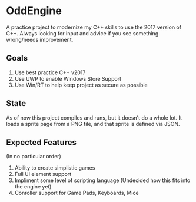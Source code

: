# OddEngine
A practice project to modernize my C++ skills to use the 2017 version of C++.  Always looking for input and advice if you see something wrong/needs improvement.

## Goals
1. Use best practice C++ v2017
1. Use UWP to enable Windows Store Support
1. Use Win/RT to help keep project as secure as possible

## State
As of now this project compiles and runs, but it doesn't do a whole lot.  It loads a sprite page from a PNG file, and that sprite is defined via JSON.

## Expected Features 
(In no particular order)
1. Ability to create simplistic games
1. Full UI element support
1. Impliment some level of scripting language (Undecided how this fits into the engine yet)
1. Conroller support for Game Pads, Keyboards, Mice
